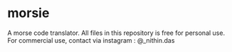 # morsie
A morse code translator. 
All files in this repository is free for personal use. For commercial use, contact via instagram : @_nithin.das
